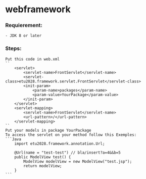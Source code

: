 # webframework
  
  ### Requierement:
    - JDK 8 or later
    
  ### Steps:
 
    Put this code in web.xml
	``		
		<servlet>
			<servlet-name>FrontServlet</servlet-name>
			<servlet-class>etu2028.framework.servlet.FrontServlet</servlet-class>
			<init-param>
				<param-name>packages</param-name>
				<param-value>YourPackage</param-value>
			</init-param>
		</servlet>
		<servlet-mapping>
			<servlet-name>FrontServlet</servlet-name>
			<url-pattern>/</url-pattern>
		</servlet-mapping>
	``
    Put your models in package YourPackage
    To access the servlet on your method follow this Exemples:
    ```Java
        import etu2028.framework.annotation.Url;

        @Url(name = "test-test") // bla/insert?a=4&&b=5
        public ModelView test() {
            ModelView modelView = new ModelView("test.jsp");
            return modelView;
        }
    ```
    
